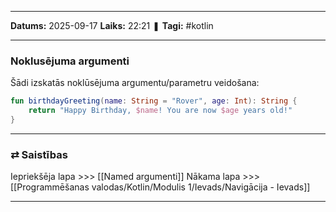 ___

**Datums:** 2025-09-17
**Laiks:** 22:21
❚ **Tagi:** #kotlin 

---
### Noklusējuma argumenti

Šādi izskatās noklūsējuma argumentu/parametru veidošana:

```kotlin
fun birthdayGreeting(name: String = "Rover", age: Int): String {
    return "Happy Birthday, $name! You are now $age years old!"
}
```

---
### ⇄ Saistības

Iepriekšēja lapa >>> [[Named argumenti]]
Nākama lapa >>> [[Programmēšanas valodas/Kotlin/Modulis 1/Ievads/Navigācija - Ievads]]

---